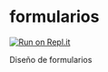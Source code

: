 # formularios
[![Run on Repl.it](https://repl.it/badge/github/Dianamarlen12/formularios)](https://repl.it/github/Dianamarlen12/formularios)

Diseño de formularios